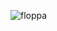 ![floppa](https://user-images.githubusercontent.com/86185862/169293493-20b135a6-91af-41f8-a25c-b079a95a0abf.jpg)
